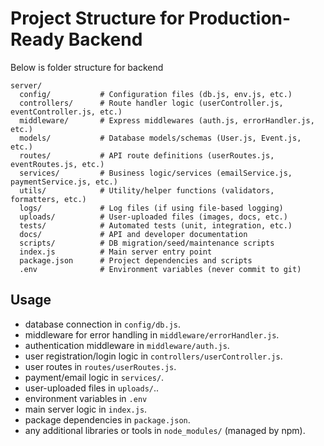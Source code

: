 # Project Structure for Production-Ready Backend

Below is folder structure for backend

```
server/
  config/           # Configuration files (db.js, env.js, etc.)
  controllers/      # Route handler logic (userController.js, eventController.js, etc.)
  middleware/       # Express middlewares (auth.js, errorHandler.js, etc.)
  models/           # Database models/schemas (User.js, Event.js, etc.)
  routes/           # API route definitions (userRoutes.js, eventRoutes.js, etc.)
  services/         # Business logic/services (emailService.js, paymentService.js, etc.)
  utils/            # Utility/helper functions (validators, formatters, etc.)
  logs/             # Log files (if using file-based logging)
  uploads/          # User-uploaded files (images, docs, etc.)
  tests/            # Automated tests (unit, integration, etc.)
  docs/             # API and developer documentation
  scripts/          # DB migration/seed/maintenance scripts
  index.js          # Main server entry point
  package.json      # Project dependencies and scripts
  .env              # Environment variables (never commit to git)
```

## Usage

- database connection in `config/db.js`.
- middleware for error handling in `middleware/errorHandler.js`.
- authentication middleware in `middleware/auth.js`.
- user registration/login logic in `controllers/userController.js`.
- user routes in `routes/userRoutes.js`.
- payment/email logic in `services/`.
- user-uploaded files in `uploads/`..
- environment variables in `.env`
- main server logic in `index.js`.
- package dependencies in `package.json`.
- any additional libraries or tools in `node_modules/` (managed by npm).
